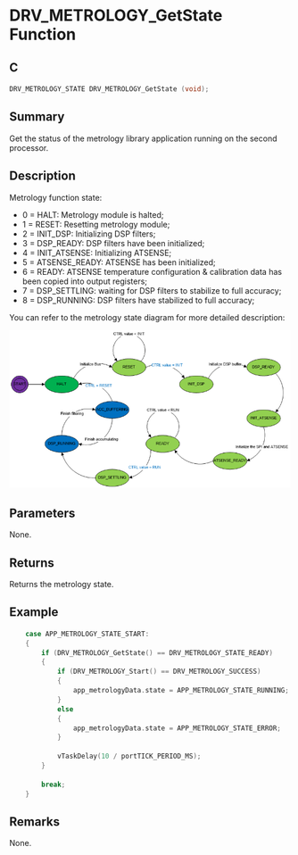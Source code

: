 # DRV_METROLOGY_GetState Function

## C

```c
DRV_METROLOGY_STATE DRV_METROLOGY_GetState (void);
```

## Summary

Get the status of the metrology library application running on the second processor. 

## Description

Metrology function state:
  - 0 = HALT: Metrology module is halted;
  - 1 = RESET: Resetting metrology module; 
  - 2 = INIT_DSP: Initializing DSP filters;
  - 3 = DSP_READY: DSP filters have been initialized;
  - 4 = INIT_ATSENSE: Initializing ATSENSE;
  - 5 = ATSENSE_READY: ATSENSE has been initialized;
  - 6 = READY: ATSENSE temperature configuration & calibration data has been copied into output registers;
  - 7 = DSP_SETTLING: waiting for DSP filters to stabilize to full accuracy;
  - 8 = DSP_RUNNING: DSP filters have stabilized to full accuracy;

You can refer to the metrology state diagram for more detailed description:

  ![Metrology_State_Diagram](GUID-31561749-5005-4AE3-8301-B66D1057E329-low.png "Metrology State Diagram")

## Parameters

None.

## Returns

Returns the metrology state.

## Example

```c
    case APP_METROLOGY_STATE_START:
    {
        if (DRV_METROLOGY_GetState() == DRV_METROLOGY_STATE_READY)
        {
            if (DRV_METROLOGY_Start() == DRV_METROLOGY_SUCCESS)
            {
                app_metrologyData.state = APP_METROLOGY_STATE_RUNNING;
            }
            else
            {
                app_metrologyData.state = APP_METROLOGY_STATE_ERROR;
            }

            vTaskDelay(10 / portTICK_PERIOD_MS);
        }

        break;
    }
```

## Remarks

None.

